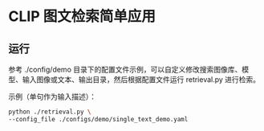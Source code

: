 # CLIP 图文检索简单应用

## 运行

参考 ./config/demo 目录下的配置文件示例，可以自定义修改搜索图像库、模型、输入图像或文本、输出目录，然后根据配置文件运行 retrieval.py 进行检索。

示例（单句作为输入描述）：

```bash 
python ./retrieval.py \
--config_file ./configs/demo/single_text_demo.yaml 
```
